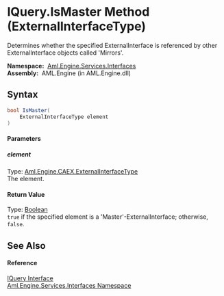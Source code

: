 IQuery.IsMaster Method (ExternalInterfaceType)
==============================================
Determines whether the specified ExternalInterface is referenced by other ExternalInterface objects called 'Mirrors'.

  **Namespace:**  [Aml.Engine.Services.Interfaces][1]  
  **Assembly:**  AML.Engine (in AML.Engine.dll)

Syntax
------

```csharp
bool IsMaster(
	ExternalInterfaceType element
)
```

#### Parameters

##### *element*
Type: [Aml.Engine.CAEX.ExternalInterfaceType][2]  
The element.

#### Return Value
Type: [Boolean][3]  
`true` if the specified element is a 'Master'-ExternalInterface; otherwise, `false`. 

See Also
--------

#### Reference
[IQuery Interface][4]  
[Aml.Engine.Services.Interfaces Namespace][1]  

[1]: ../README.md
[2]: ../../Aml.Engine.CAEX/ExternalInterfaceType/README.md
[3]: https://docs.microsoft.com/dotnet/api/system.boolean
[4]: README.md
[5]: https://www.automationml.org
[6]: ../../icons/logoShade.png
